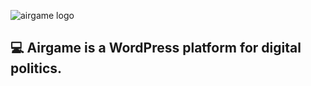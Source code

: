 ![airgame logo](http://i.imgur.com/fbtINQe.jpg)

## :computer: Airgame is a WordPress platform for digital politics.
